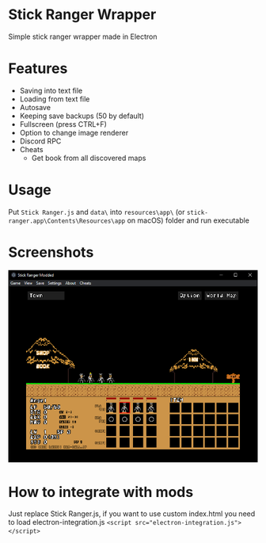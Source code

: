 # Stick Ranger Wrapper

Simple stick ranger wrapper made in Electron

# Features

- Saving into text file
- Loading from text file
- Autosave
- Keeping save backups (50 by default)
- Fullscreen (press CTRL+F)
- Option to change image renderer
- Discord RPC
- Cheats
  - Get book from all discovered maps

# Usage

Put `Stick Ranger.js` and `data\` into `resources\app\` (or `stick-ranger.app\Contents\Resources\app` on macOS) folder and run executable

# Screenshots

![Screenshot 1](/screenshots/1.png?raw=true)

# How to integrate with mods

Just replace Stick Ranger.js, if you want to use custom index.html you need to load electron-integration.js
`<script src="electron-integration.js"></script>`

